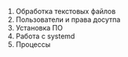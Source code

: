 1) Обработка текстовых файлов
2) Пользователи и права досутпа
3) Установка ПО
4) Работа с systemd
5) Процессы
